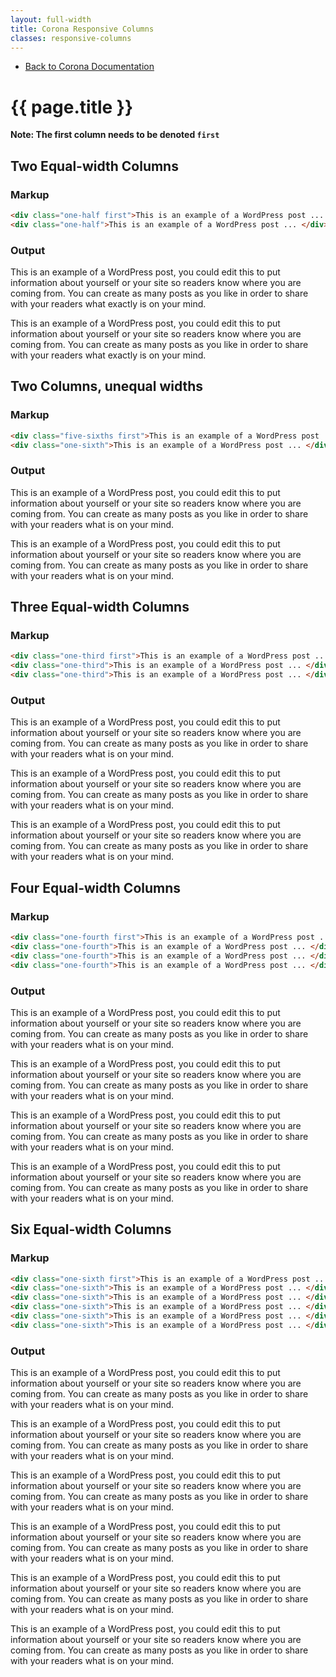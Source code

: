 ```yaml
---
layout: full-width
title: Corona Responsive Columns
classes: responsive-columns
---
```


<nav>
<ul class="navigation">
<li><a href="{{ site.github.url }}">Back to Corona Documentation</a></li>
</ul>
</nav>

# {{ page.title }}

<strong>Note: The first column needs to be denoted <code>first</code></strong>

## Two Equal-width Columns

### Markup

```html
<div class="one-half first">This is an example of a WordPress post ... </div>
<div class="one-half">This is an example of a WordPress post ... </div>
```

### Output

<div class="wrapper">
<div class="one-half first">
  <p>This is an example of a WordPress post, you could edit this to put information about yourself or your site so readers know where you are coming from. You can create as many posts as you like in order to share with your readers what exactly is on your mind.</p>
</div>

<div class="one-half">
  <p>This is an example of a WordPress post, you could edit this to put information about yourself or your site so readers know where you are coming from. You can create as many posts as you like in order to share with your readers what exactly is on your mind.</p>
</div>
</div>

## Two Columns, unequal widths

### Markup

```html
<div class="five-sixths first">This is an example of a WordPress post ... </div>
<div class="one-sixth">This is an example of a WordPress post ... </div>
```

### Output

<div class="wrapper">
<div class="five-sixths first">
  <p>This is an example of a WordPress post, you could edit this to put information about yourself or your site so readers know where you are coming from. You can create as many posts as you like in order to share with your readers what is on your mind.</p>
</div>

<div class="one-sixth">
  <p>This is an example of a WordPress post, you could edit this to put information about yourself or your site so readers know where you are coming from. You can create as many posts as you like in order to share with your readers what is on your mind.</p>
</div>
</div>

## Three Equal-width Columns

### Markup

```html
<div class="one-third first">This is an example of a WordPress post ... </div>
<div class="one-third">This is an example of a WordPress post ... </div>
<div class="one-third">This is an example of a WordPress post ... </div>
```

### Output

<div class="wrapper">
<div class="one-third first">
  <p>This is an example of a WordPress post, you could edit this to put information about yourself or your site so readers know where you are coming from. You can create as many posts as you like in order to share with your readers what is on your mind.</p>
</div>

<div class="one-third">
  <p>This is an example of a WordPress post, you could edit this to put information about yourself or your site so readers know where you are coming from. You can create as many posts as you like in order to share with your readers what is on your mind.</p>
</div>

<div class="one-third">
  <p>This is an example of a WordPress post, you could edit this to put information about yourself or your site so readers know where you are coming from. You can create as many posts as you like in order to share with your readers what is on your mind.</p>
</div>
</div>

## Four Equal-width Columns

### Markup

```html
<div class="one-fourth first">This is an example of a WordPress post ... </div>
<div class="one-fourth">This is an example of a WordPress post ... </div>
<div class="one-fourth">This is an example of a WordPress post ... </div>
<div class="one-fourth">This is an example of a WordPress post ... </div>
```

### Output

<div class="wrapper">
<div class="one-fourth first">
  <p>This is an example of a WordPress post, you could edit this to put information about yourself or your site so readers know where you are coming from. You can create as many posts as you like in order to share with your readers what is on your mind.</p>
</div>

<div class="one-fourth">
  <p>This is an example of a WordPress post, you could edit this to put information about yourself or your site so readers know where you are coming from. You can create as many posts as you like in order to share with your readers what is on your mind.</p>
</div>

<div class="one-fourth">
  <p>This is an example of a WordPress post, you could edit this to put information about yourself or your site so readers know where you are coming from. You can create as many posts as you like in order to share with your readers what is on your mind.</p>
</div>

<div class="one-fourth">
  <p>This is an example of a WordPress post, you could edit this to put information about yourself or your site so readers know where you are coming from. You can create as many posts as you like in order to share with your readers what is on your mind.</p>
</div>
</div>


## Six Equal-width Columns

### Markup

```html
<div class="one-sixth first">This is an example of a WordPress post ... </div>
<div class="one-sixth">This is an example of a WordPress post ... </div>
<div class="one-sixth">This is an example of a WordPress post ... </div>
<div class="one-sixth">This is an example of a WordPress post ... </div>
<div class="one-sixth">This is an example of a WordPress post ... </div>
<div class="one-sixth">This is an example of a WordPress post ... </div>
```

### Output

<div class="wrapper">
<div class="one-sixth first">
  <p>This is an example of a WordPress post, you could edit this to put information about yourself or your site so readers know where you are coming from. You can create as many posts as you like in order to share with your readers what is on your mind.</p>
</div>

<div class="one-sixth">
  <p>This is an example of a WordPress post, you could edit this to put information about yourself or your site so readers know where you are coming from. You can create as many posts as you like in order to share with your readers what is on your mind.</p>
</div>

<div class="one-sixth">
  <p>This is an example of a WordPress post, you could edit this to put information about yourself or your site so readers know where you are coming from. You can create as many posts as you like in order to share with your readers what is on your mind.</p>
</div>

<div class="one-sixth">
  <p>This is an example of a WordPress post, you could edit this to put information about yourself or your site so readers know where you are coming from. You can create as many posts as you like in order to share with your readers what is on your mind.</p>
</div>

<div class="one-sixth">
  <p>This is an example of a WordPress post, you could edit this to put information about yourself or your site so readers know where you are coming from. You can create as many posts as you like in order to share with your readers what is on your mind.</p>
</div>

<div class="one-sixth">
  <p>This is an example of a WordPress post, you could edit this to put information about yourself or your site so readers know where you are coming from. You can create as many posts as you like in order to share with your readers what is on your mind.</p>
</div>
</div>
